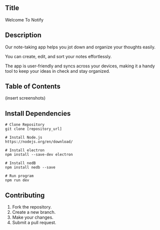 ## Title

Welcome To Notify

## Description

Our note-taking app helps you jot down and organize your thoughts easily. 

You can create, edit, and sort your notes effortlessly. 

The app is user-friendly and syncs across your devices, making it a handy tool to keep your ideas in check and stay organized.

## Table of Contents

(insert screenshots)

## Install Dependencies
```
# Clone Repository
git clone [repository_url]

# Install Node.js
https://nodejs.org/en/download/

# Install electron
npm install --save-dev electron

# Install nedB
npm install nedb --save

# Run program
npm run dev
```
## Contributing

1. Fork the repository.
2. Create a new branch.
3. Make your changes.
4. Submit a pull request.

